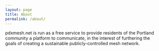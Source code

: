 ```yaml
---
layout: page
title: About
permalink: /about/
---
```


pdxmesh.net is run as a free service to provide residents of the Portland community a platform to communicate, in the interest of furthering the goals of creating a sustainable publicly-controlled mesh network.
